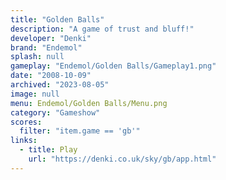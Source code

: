 ```yaml
---
title: "Golden Balls"
description: "A game of trust and bluff!"
developer: "Denki"
brand: "Endemol"
splash: null
gameplay: "Endemol/Golden Balls/Gameplay1.png"
date: "2008-10-09"
archived: "2023-08-05"
image: null
menu: Endemol/Golden Balls/Menu.png
category: "Gameshow"
scores:
  filter: "item.game == 'gb'"
links:
  - title: Play
    url: "https://denki.co.uk/sky/gb/app.html"
---
```

